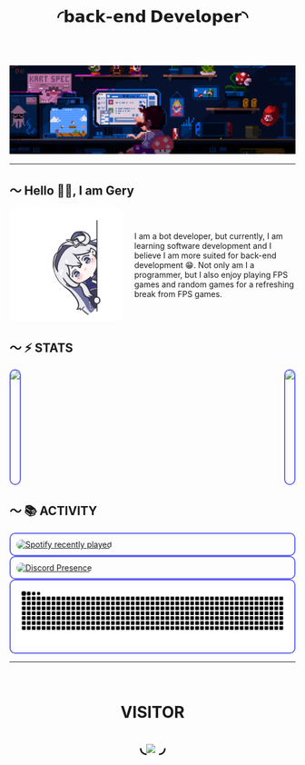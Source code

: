 <h1 align="center">
◜𝗯𝗮𝗰𝗸-𝗲𝗻𝗱 𝗗𝗲𝘃𝗲𝗹𝗼𝗽𝗲𝗿◝
</h1>

<p align="center">
  <img src="Assets/code.gif" alt="Hello" style="object-fit: cover; margin-top: 50px;">
</p>

---

<h2 align="left">
～ Hello 👋🏻, I am Gery 
</h2>

<div style="display: flex; align-items: center; gap: 20px;">
  <img src="Assets/mythikore-anime-girl.gif" alt="Hello" style="object-fit: cover; width: 200px; border-radius: 10px;"/>
  <p>
    I am a bot developer, but currently, I am learning software development and I believe I am more suited for back-end development 😁. 
    Not only am I a programmer, but I also enjoy playing FPS games and random games for a refreshing break from FPS games.
  </p>
</div>

<h2 align="left">
～ ⚡ STATS
</h2>

<div style="display: flex; align-items: center; justify-content: space-between;">
  <img src="https://github-readme-stats.vercel.app/api/top-langs/?username=rainner9&theme=tokyonight&hide_border=false&include_all_commits=true&count_private=true&layout=compact" style="border: 2px solid #6366F1; border-radius: 10px; height: 200px;"/>
  <img src="https://github-readme-stats.vercel.app/api?username=rainner9&theme=tokyonight&hide_border=false&include_all_commits=true&count_private=true" style="border: 2px solid #6366F1; border-radius: 10px; height: 200px;"/>
</div>

<h2 align="left">
～ 📚 ACTIVITY
</h2>

<div style="align-items: center; justify-content: space-between;">
  <div style="border: 2px solid #6366F1; border-radius: 10px; padding: 10px;">
    <a href="https://open.spotify.com/user/kdmapper.exe">
      <img src="https://spotify-recently-played-readme.vercel.app/api?user=2sqedz98t0t3e2vtbvo2646vs&unique={true|1|on|yes}" alt="Spotify recently played" style="border-radius: 10px;" />
    </a>
  </div>
  
  <div style="border: 2px solid #6366F1; border-radius: 10px; padding: 10px;">
    <a href="https://discord.com/users/746523440608968799">
      <img src="https://lanyard.cnrad.dev/api/746523440608968799" alt="Discord Presence" style="border-radius: 10px;" />
    </a>
  </div>

  <div style="border: 2px solid #6366F1; border-radius: 10px; padding: 10px;">
    <img src="https://raw.githubusercontent.com/m1ndfr/m1ndfr/output/snake.svg" alt="Snake animation" />
  </div>
</div>

---
<br>

<h1 align="center">
VISITOR
<br>

◟<img align="cener" src="https://profile-counter.glitch.me/m1ndfr/count.svg?"/> ◞
</h1>
